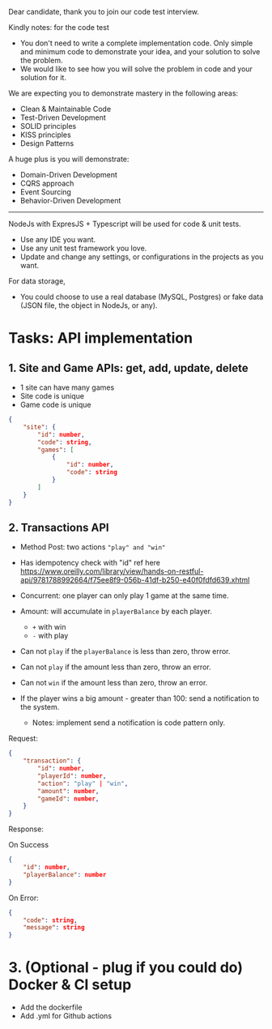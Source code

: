 Dear candidate, thank you to join our code test interview. 

Kindly notes: for the code test
- You don't need to write a complete implementation code. Only simple and minimum code to demonstrate your idea, and your solution to solve the problem. 
- We would like to see how you will solve the problem in code and your solution for it.
 
We are expecting you to demonstrate mastery in the following areas:
- Clean & Maintainable Code
- Test-Driven Development
- SOLID principles
- KISS principles
- Design Patterns

A huge plus is you will demonstrate:
- Domain-Driven Development
- CQRS approach
- Event Sourcing
- Behavior-Driven Development


---
NodeJs with ExpresJS + Typescript will be used for code & unit tests.
- Use any IDE you want.
- Use any unit test framework you love.
- Update and change any settings, or configurations in the projects as you want.

For data storage,
- You could choose to use a real database (MySQL, Postgres) or fake data (JSON file, the object in NodeJs, or any).

# Tasks: API implementation
## 1. Site and Game APIs: get, add, update, delete
- 1 site can have many games
- Site code is unique
- Game code is unique
```json
{
    "site": {
        "id": number,
        "code": string,
        "games": [
            {
                "id": number,
                "code": string
            }
        ]
    }
}
```

## 2. Transactions API
- Method Post: two actions `"play" and "win"`
- Has idempotency check with "id" ref here https://www.oreilly.com/library/view/hands-on-restful-api/9781788992664/f75ee8f9-056b-41df-b250-e40f0fdfd639.xhtml
- Concurrent: one player can only play 1 game at the same time.
- Amount: will accumulate in `playerBalance` by each player.
    - `+` with win
    - `-` with play
- Can not `play` if the `playerBalance` is less than zero, throw error.
- Can not `play` if the amount less than zero, throw an error.
- Can not `win` if the amount less than zero, throw an  error.

- If the player wins a big amount - greater than 100: send a notification to the system. 
    - Notes: implement send a notification is code pattern only.

Request:
```json
{
    "transaction": {
        "id": number,
        "playerId": number,
        "action": "play" | "win",
        "amount": number,
        "gameId": number,
    }
}
```
Response:

On Success
```json
{
    "id": number,
    "playerBalance": number
}
```
On Error:
```json
{
    "code": string,
    "message": string
}
```

# 3. (Optional - plug if you could do) Docker & CI setup
- Add the dockerfile 
- Add .yml for Github actions